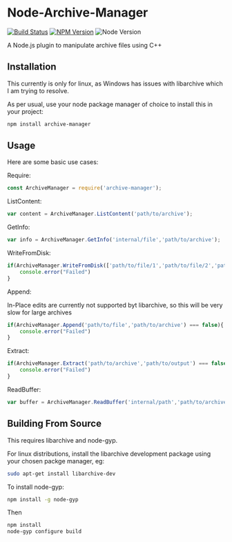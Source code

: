 # Node-Archive-Manager
[![Build Status](https://travis-ci.org/LordDeimos/Node-Archive-Manager.svg?branch=master)](https://travis-ci.org/LordDeimos/Node-Archive-Manager)
[![NPM Version](https://img.shields.io/npm/v/archive-manager.svg)](https://www.npmjs.com/package/archive-manager)
![Node Version](https://img.shields.io/node/v/archive-manager.svg)

A Node.js plugin to manipulate archive files using C++

## Installation
This currently is only for linux, as Windows has issues with libarchive which I am trying to resolve.

As per usual, use your node package manager of choice to install this in your project:
```sh
npm install archive-manager
```

## Usage
Here are some basic use cases:

Require:
```js
const ArchiveManager = require('archive-manager');
```

ListContent:
```js
var content = ArchiveManager.ListContent('path/to/archive');

```

GetInfo:
```js
var info = ArchiveManager.GetInfo('internal/file','path/to/archive');
```

WriteFromDisk:
```js
if(ArchiveManager.WriteFromDisk(['path/to/file/1','path/to/file/2','path/to/file/3'],'path/to/archive') === false){
    console.error("Failed")
}
```

Append:

In-Place edits are currently not supported byt libarchive, so this will be very slow for large archives
```js
if(ArchiveManager.Append('path/to/file','path/to/archive') === false){
    console.error("Failed")
}
```

Extract:
```js
if(ArchiveManager.Extract('path/to/archive','path/to/output') === false){
    console.error("Failed")
}
```

ReadBuffer:
```js
var buffer = ArchiveManager.ReadBuffer('internal/path','path/to/archive');
```

## Building From Source
This requires libarchive and node-gyp.

For linux distributions, install the libarchive development package using your chosen packge manager, eg:
```sh
sudo apt-get install libarchive-dev
```
To install node-gyp:
```sh
npm install -g node-gyp
```

Then
```sh
npm install
node-gyp configure build
```